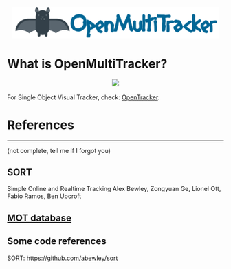 
<p align="center">
    <img src="images/logo.png", width="480">
</p>

# What is OpenMultiTracker?

<p align="center">
    <img src="images/Crossing.gif", width="480">
</p>

For Single Object Visual Tracker, check: [OpenTracker](https://github.com/rockkingjy/OpenTracker).


# References 
--------------------------------
(not complete, tell me if I forgot you)

## SORT
Simple Online and Realtime Tracking
Alex Bewley, Zongyuan Ge, Lionel Ott, Fabio Ramos, Ben Upcroft


## [MOT database](https://motchallenge.net/)



## Some code references

SORT: https://github.com/abewley/sort




